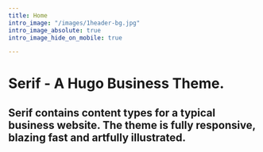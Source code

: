 ```yaml
---
title: Home
intro_image: "/images/1header-bg.jpg"
intro_image_absolute: true
intro_image_hide_on_mobile: true

---
```

# Serif - A Hugo Business Theme.

## Serif contains content types for a typical business website. The theme is fully responsive, blazing fast and artfully illustrated.